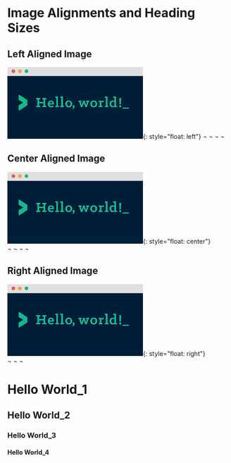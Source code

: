 # Image Alignments and Heading Sizes

## Left Aligned Image  
![](/images/media/image1.png){: style="float: left"}
¬
¬
¬
¬  
## Center Aligned Image  
![](/images/media/image1.png){: style="float: center"}  
¬
¬
¬
¬
## Right Aligned Image  
![](/images/media/image1.png){: style="float: right"}  
¬
¬
¬

# Hello World\_1

## Hello World\_2

### Hello World\_3

#### Hello World\_4
